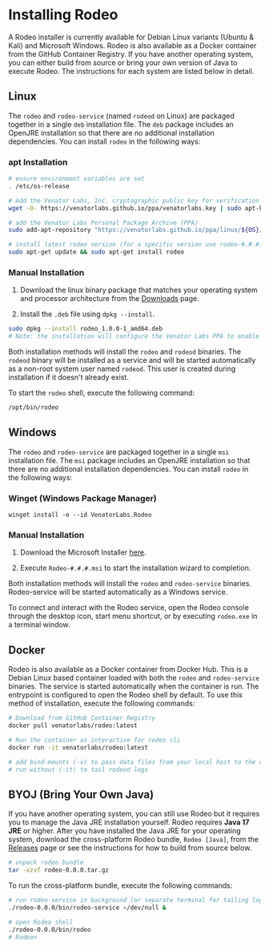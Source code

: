 # Installing Rodeo

A Rodeo installer is currently available for Debian Linux variants (Ubuntu & Kali) and Microsoft Windows. Rodeo is also available as a Docker container from the GitHub Container Registry. If you have another operating system, you can either build from source or bring your own version of Java to execute Rodeo. The instructions for each system are listed below in detail.

## Linux

The `rodeo` and `rodeo-service` (named `rodeod` on Linux) are packaged together in a single `deb` installation file. The `deb` package includes an OpenJRE installation so that there are no additional installation dependencies. You can install `rodeo` in the following ways:

### apt Installation

```sh
# ensure environment variables are set
. /etc/os-release

# Add the Venator Labs, Inc. cryptographic public key for verification
wget -O- https://venatorlabs.github.io/ppa/venatorlabs.key | sudo apt-key add -

# add the Venator Labs Personal Package Archive (PPA)
sudo add-apt-repository "https://venatorlabs.github.io/ppa/linux/${OS}/${codename}"

# install latest rodeo version (for a specific version use rodeo-#.#.#)
sudo apt-get update && sudo apt-get install rodeo
```

### Manual Installation

1. Download the linux binary package that matches your operating system and processor architecture from the [Downloads](https://venatorlabs.github.io/ppa/linux) page.

2. Install the `.deb` file using `dpkg --install`.

```sh
sudo dpkg --install rodeo_1.0.0-1_amd64.deb
# Note: the installation will configure the Venator Labs PPA to enable updates
```

Both installation methods will install the `rodeo` and `rodeod` binaries. The `rodeod` binary will be installed as a service and will be started automatically as a non-root system user named `rodeod`. This user is created during installation if it doesn't already exist.

To start the `rodeo` shell, execute the following command:

```sh
/opt/bin/rodeo
```

## Windows

The `rodeo` and `rodeo-service` are packaged together in a single `msi` installation file. The `msi` package includes an OpenJRE installation so that there are no additional installation dependencies. You can install `rodeo` in the following ways:

### Winget (Windows Package Manager)

```pwsh
winget install -e --id VenatorLabs.Rodeo
```

### Manual Installation

1. Download the Microsoft Installer [here](https://venatorlabs.github.io/ppa/windows/).

2. Execute `Rodeo-#.#.#.msi` to start the installation wizard to completion.

Both installation methods will install the `rodeo` and `rodeo-service` binaries. Rodeo-service will be started automatically as a Windows service.

To connect and interact with the Rodeo service, open the Rodeo console through the desktop icon, start menu shortcut, or by executing `rodeo.exe` in a terminal window.

## Docker

Rodeo is also available as a Docker container from Docker Hub. This is a Debian Linux based container loaded with both the `rodeo` and `rodeo-service` binaries. The service is started automatically when the container is run. The entrypoint is configured to open the Rodeo shell by default. To use this method of installation, execute the following commands:

```sh
# Download from GitHub Container Registry
docker pull venatorlabs/rodeo:latest

# Run the container as interactive for rodeo cli
docker run -it venatorlabs/rodeo:latest

# add bind-mounts (-v) to pass data files from your local host to the container
# run without (-it) to tail rodeod logs
```

## BYOJ (Bring Your Own Java)

If you have another operating system, you can still use Rodeo but it requires you to manage the Java JRE installation yourself. Rodeo requires **Java 17 JRE** or higher. After you have installed the Java JRE for your operating system, download the cross-platform Rodeo bundle, `Rodeo [Java]`, from the [Releases](https://github.com/VenatorLabs/rodeo/releases) page or see the instructions for how to build from source below.

```sh
# unpack rodeo bundle
tar -xzvf rodeo-0.0.0.tar.gz
```

To run the cross-platform bundle, execute the following commands:

```sh
# run rodeo-service in background (or separate terminal for tailing logs)
./rodeo-0.0.0/bin/rodeo-service >/dev/null &

# open Rodeo shell
./rodeo-0.0.0/bin/rodeo
# Rodeo>
```
